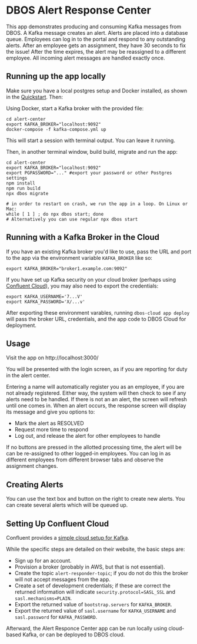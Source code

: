 # DBOS Alert Response Center

This app demonstrates producing and consuming Kafka messages from DBOS. A Kafka message creates an alert. Alerts are placed into a database queue. Employees can log in to the portal and respond to any outstanding alerts. After an employee gets an assignment, they have 30 seconds to fix the issue! After the time expires, the alert may be reassigned to a different employee. All incoming alert messages are handled exactly once.

## Running up the app locally

Make sure you have a local postgres setup and Docker installed, as shown in the [Quickstart](https://docs.dbos.dev/quickstart?language=typescript#run-your-app-locally). Then:

Using Docker, start a Kafka broker with the provided file:
```shell
cd alert-center
export KAFKA_BROKER="localhost:9092"
docker-compose -f kafka-compose.yml up
```
This will start a session with terminal output. You can leave it running.

Then, in another terminal window, build build, migrate and run the app:
```shell
cd alert-center
export KAFKA_BROKER="localhost:9092"
export PGPASSWORD="..." #export your password or other Postgres settings
npm install
npm run build
npx dbos migrate

# in order to restart on crash, we run the app in a loop. On Linux or Mac:
while [ 1 ] ; do npx dbos start; done 
# Alternatively you can use regular npx dbos start
```

## Running with a Kafka Broker in the Cloud

If you have an existing Kafka broker you'd like to use, pass the URL and port to the app via the environment variable `KAFKA_BROKER` like so:
```shell
export KAFKA_BROKER="broker1.example.com:9092"
```

If you have set up Kafka security on your cloud broker (perhaps using [Confluent Cloud](#setting-up-confluent-cloud)), you may also need to export the credentials:

```shell
export KAFKA_USERNAME='7...V'
export KAFKA_PASSWORD='X/...v'
```

After exporting these environment varables, running `dbos-cloud app deploy` will pass the broker URL, credentials, and the app code to DBOS Cloud for deployment.

## Usage
Visit the app on http://localhost:3000/

You will be presented with the login screen, as if you are reporting for duty in the alert center. 

Entering a name will automatically register you as an employee, if you are not already registered.  Either way, the system will then check to see if any alerts need to be handled.  If there is not an an alert, the screen will refresh until one comes in.  When an alert occurs, the response screen will display its message and give you options to:

* Mark the alert as RESOLVED
* Request more time to respond
* Log out, and release the alert for other employees to handle

If no buttons are pressed in the allotted processing time, the alert will be can be re-assigned to other logged-in employees. You can log in as different employees from different browser tabs and observe the assignment changes.

## Creating Alerts

You can use the text box and button on the right to create new alerts. You can create several alerts which will be queued up. 

## Setting Up Confluent Cloud

Confluent provides a [simple cloud setup for Kafka](https://www.confluent.io/get-started/).

While the specific steps are detailed on their website, the basic steps are:
*  Sign up for an account.
*  Provision a broker (probably in AWS, but that is not essential).
*  Create the topic `alert-responder-topic`; if you do not do this the broker will not accept messages from the app.
*  Create a set of development credentials; if these are correct the returned information will indicate `security.protocol=SASL_SSL` and `sasl.mechanisms=PLAIN`.
*  Export the returned value of `bootstrap.servers` for `KAFKA_BROKER`.
*  Export the returned value of `sasl.username` for `KAFKA_USERNAME` and `sasl.password` for `KAFKA_PASSWORD`.

Afterward, the Alert Responce Center app can be run locally using cloud-based Kafka, or can be deployed to DBOS cloud.